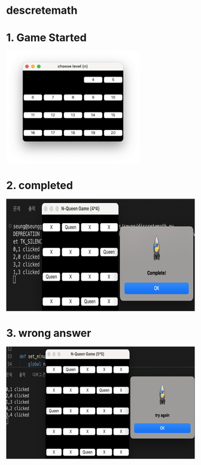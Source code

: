 # descretemath

<h1>1. Game Started</h1>
<img src="https://github.com/lsg000112/descretemath/blob/main/%E1%84%89%E1%85%B3%E1%84%8F%E1%85%B3%E1%84%85%E1%85%B5%E1%86%AB%E1%84%89%E1%85%A3%E1%86%BA%202022-10-14%20%E1%84%8B%E1%85%A9%E1%84%92%E1%85%AE%203.19.24.png" height=300>

<h1>2. completed</h1>
<img src="https://github.com/lsg000112/descretemath/blob/main/%E1%84%89%E1%85%B3%E1%84%8F%E1%85%B3%E1%84%85%E1%85%B5%E1%86%AB%E1%84%89%E1%85%A3%E1%86%BA%202022-10-14%20%E1%84%8B%E1%85%A9%E1%84%92%E1%85%AE%203.19.46.png" height=300>

<h1>3. wrong answer</h1>
<img src="https://github.com/lsg000112/descretemath/blob/main/%E1%84%89%E1%85%B3%E1%84%8F%E1%85%B3%E1%84%85%E1%85%B5%E1%86%AB%E1%84%89%E1%85%A3%E1%86%BA%202022-10-14%20%E1%84%8B%E1%85%A9%E1%84%92%E1%85%AE%203.30.37.png" height=300>

